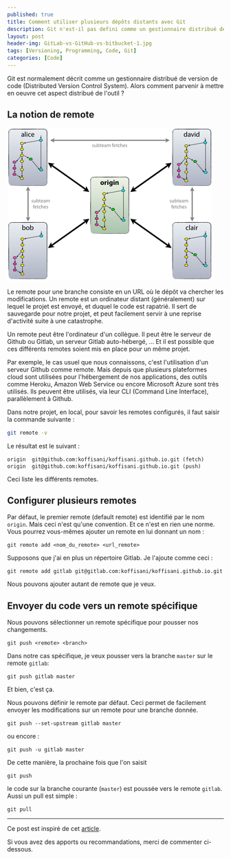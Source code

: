 ```yaml
---
published: true
title: Comment utiliser plusieurs dépôts distants avec Git
description: Git n'est-il pas defini comme un gestionnaire distribué de version de code ?
layout: post
header-img: GitLab-vs-GitHub-vs-bitbucket-1.jpg
tags: [Versioning, Programming, Code, Git]
categories: [Code]
---
```

Git est normalement décrit comme un gestionnaire distribué de version de code (Distributed Version Control System). Alors comment parvenir à mettre en oeuvre  cet aspect distribué de l'outil ?<!--more-->

## La notion de remote
<img src="/img/centr-decentr.png" alt="Distributed Version Control" class="img-fluid">

Le remote pour une branche consiste en un URL où le dépôt va chercher les modifications. Un remote est un ordinateur distant (généralement) sur lequel le projet est envoyé, et duquel le code est rapatrié. Il sert de sauvegarde pour notre projet, et peut facilement servir à une reprise d'activité suite à une catastrophe.

Un remote peut être l'ordinateur d'un collègue. Il peut être le serveur de Github ou Gitlab, un serveur Gitlab auto-hébergé, ... Et il est possible que ces différents remotes soient mis en place pour un même projet.

Par exemple, le cas usuel que nous connaissons, c'est l'utilisation d'un serveur Github comme remote. Mais depuis que plusieurs plateformes cloud sont utilisées pour l'hébergement de nos applications, des outils comme Heroku, Amazon Web Service ou encore Microsoft Azure sont très utilisés. Ils peuvent être utilisés, via leur CLI (Command Line Interface), parallèlement à Github.

Dans notre projet, en local, pour savoir les remotes configurés, il faut saisir la commande suivante :

```bash
git remote -v
```

Le résultat est le suivant :
```
origin  git@github.com:koffisani/koffisani.github.io.git (fetch)
origin  git@github.com:koffisani/koffisani.github.io.git (push)
```
Ceci liste les différents remotes.

## Configurer plusieurs remotes
Par défaut, le premier remote (default remote) est identifié par le nom `origin`. Mais ceci n'est qu'une convention. Et ce n'est en rien une norme. Vous pourrez vous-mêmes ajouter un remote en lui donnant un nom :

```
git remote add <nom_du_remote> <url_remote>
```
Supposons que j'ai en plus un répertoire Gitlab. Je l'ajoute comme ceci :
```
git remote add gitlab git@gitlab.com:koffisani/koffisani.github.io.git
```
Nous pouvons ajouter autant de remote que je veux.

## Envoyer du code vers un remote spécifique
Nous pouvons sélectionner un remote spécifique pour pousser nos changements.
```
git push <remote> <branch>
```

Dans notre cas spécifique, je veux pousser vers la branche `master` sur le remote `gitlab`:
```
git push gitlab master
```
Et bien, c'est ça.

Nous pouvons définir le remote par défaut. Ceci permet de facilement envoyer les modifications sur un remote pour une branche donnée.
```
git push --set-upstream gitlab master
```
ou encore :
```
git push -u gitlab master
```
De cette manière, la prochaine fois que l'on saisit 
```
git push 
```
le code sur la branche courante (`master`) est poussée vers le remote `gitlab`. Aussi un pull est simple :
```
git pull
```

---
Ce post est inspiré de cet [article](https://www.cloudsavvyit.com/2464/how-to-use-git-with-multiple-remote-repositories/).

Si vous avez des apports ou recommandations, merci de commenter ci-dessous.
